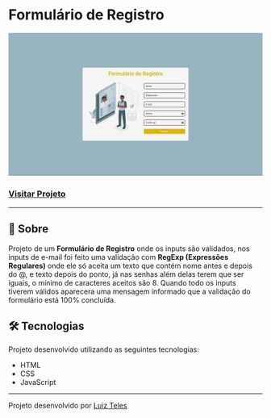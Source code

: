# Formulário de Registro

![Imagem do projeto](./assets/images/demonstracao-do-projeto.gif)

### [Visitar Projeto](https://formularioderegistro-luiz2k.vercel.app/)

---

## 📝 Sobre
Projeto de um **Formulário de Registro** onde os inputs são validados, nos inputs de e-mail foi feito uma validação com **RegExp (Expressões Regulares)** onde ele só aceita um texto que contém nome antes e depois do @, e texto depois do ponto, já nas senhas além delas terem que ser iguais, o mínimo de caracteres aceitos são 8. Quando todo os inputs tiverem válidos aparecera uma mensagem informado que a validação do formulário está 100% concluída.

## 🛠️ Tecnologias
Projeto desenvolvido utilizando as seguintes tecnologias:
- HTML
- CSS
- JavaScript

---

Projeto desenvolvido por [Luiz Teles](#)
